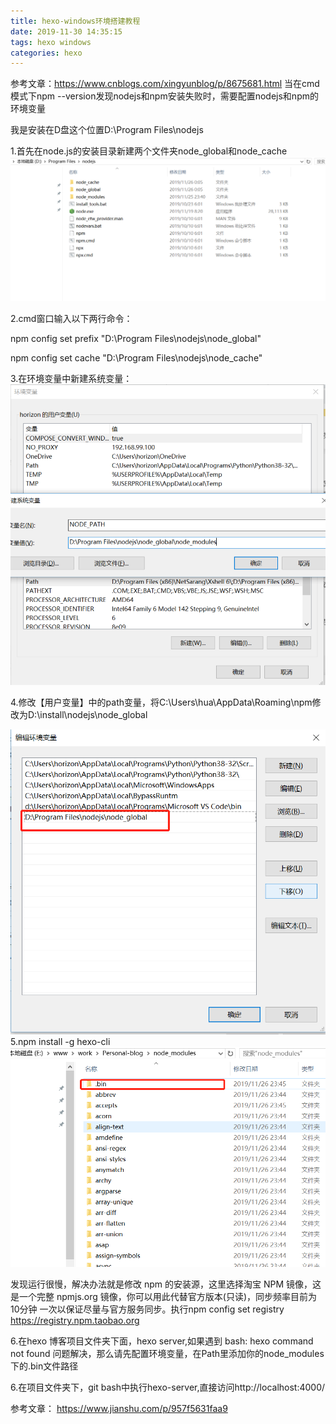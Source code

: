 ```yaml
---
title: hexo-windows环境搭建教程
date: 2019-11-30 14:35:15
tags: hexo windows
categories: hexo
---
```


参考文章：https://www.cnblogs.com/xingyunblog/p/8675681.html
当在cmd模式下npm --version发现nodejs和npm安装失败时，需要配置nodejs和npm的环境变量

我是安装在D盘这个位置D:\Program Files\nodejs

1.首先在node.js的安装目录新建两个文件夹node_global和node_cache
![](/img/hexo_windows1.png)

2.cmd窗口输入以下两行命令：

npm config set prefix "D:\Program Files\nodejs\node_global"

npm config set cache "D:\Program Files\nodejs\node_cache"


3.在环境变量中新建系统变量：
![](/img/hexo_windows2.png)


4.修改【用户变量】中的path变量，将C:\Users\hua\AppData\Roaming\npm修改为D:\install\nodejs\node_global

![](/img/hexo_windows3.png)
5.npm install -g hexo-cli
![](/img/hexo_windows4.png)

发现运行很慢，解决办法就是修改 npm 的安装源，这里选择淘宝 NPM 镜像，这是一个完整 npmjs.org 镜像，你可以用此代替官方版本(只读)，同步频率目前为 10分钟 一次以保证尽量与官方服务同步。执行npm config set registry https://registry.npm.taobao.org


6.在hexo 博客项目文件夹下面，hexo server,如果遇到
bash: hexo command not found 问题解决，那么请先配置环境变量，在Path里添加你的node_modules下的.bin文件路径





6.在项目文件夹下，git bash中执行hexo-server,直接访问http://localhost:4000/



参考文章：
https://www.jianshu.com/p/957f5631faa9